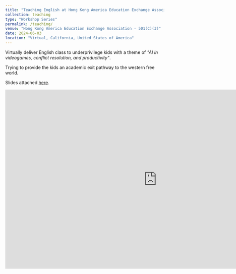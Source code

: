 ```yaml
---
title: "Teaching English at Hong Kong America Education Exchange Association"
collection: teaching
type: "Workshop Series"
permalink: /teaching/
venue: "Hong Kong America Education Exchange Association - 501(C)(3)"
date: 2024-06-03
location: "Virtual, California, United States of America"
---
```


Virtually deliver English class to underprivilege kids with a theme of *"AI in videogames, conflict resolution, and productivity"*. 

Trying to provide the kids an academic exit pathway to the western free world. 

Slides attached [here](https://utoronto-my.sharepoint.com/:p:/g/personal/marcokk_chan_mail_utoronto_ca/Edqr6-x3sxhMiQlK9am-zYYBupE30fxeFr53bI8PefBYQw?e=hfFGM9&nav=eyJzSWQiOjMyMCwiY0lkIjoyOTM2MzI2MTEzfQ). 

<iframe src="https://docs.google.com/presentation/d/e/2PACX-1vQMgjlSnzPIiqXIs2lPlbxbMr8iI8yAD_RrxVuevVOxGngz4P9onGDIpIpcXA-DDQ/embed?start=false&loop=false&delayms=3000" frameborder="0" width="960" height="569" allowfullscreen="true" mozallowfullscreen="true" webkitallowfullscreen="true"></iframe>
